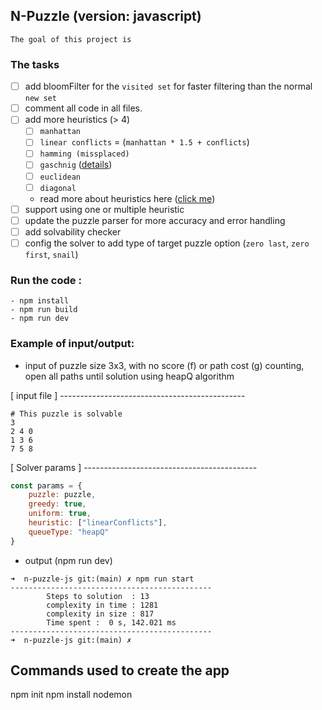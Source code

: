 ## N-Puzzle (version: javascript)
    The goal of this project is  

### The tasks
- [ ] add bloomFilter for the `visited set` for faster filtering than the normal `new set`
- [ ] comment all code in all files.
- [ ] add more heuristics (> 4)
    - [ ] `manhattan`
    - [ ] `linear conflicts` = (`manhattan * 1.5 + conflicts`)
    - [ ] `hamming (missplaced)`
    - [ ] `gaschnig` ([details](https://cse-robotics.engr.tamu.edu/dshell/cs625/gaschnig-note.pdf))
    - [ ] `euclidean`
    - [ ] `diagonal`
    - read more about heuristics here ([click me](https://www.aaai.org/Papers/AAAI/1996/AAAI96-178.pdf))
- [ ] support using one or multiple heuristic
- [ ] update the puzzle parser for more accuracy and error handling
- [ ] add solvability checker
- [ ] config the solver to add type of target puzzle option (`zero last`, `zero first`, `snail`) 
<!-- - [ ] pack all the Puzzle solver into one package
- [ ] create an UI for n-puzzle using the package created in previous task -->

### Run the code :
```
- npm install
- npm run build
- npm run dev
```


### Example of input/output:
- input of puzzle size 3x3, with no score (f) or path cost (g) counting, open all paths until solution using heapQ algorithm

[ input file ] ----------------------------------------------
```
# This puzzle is solvable
3
2 4 0
1 3 6
7 5 8
```
[ Solver params ] -------------------------------------------
```js
const params = {
    puzzle: puzzle,
    greedy: true,
    uniform: true,
    heuristic: ["linearConflicts"],
    queueType: "heapQ"
}
```

- output (npm run dev)
```shell
➜  n-puzzle-js git:(main) ✗ npm run start 
---------------------------------------------
        Steps to solution  : 13
        complexity in time : 1281
        complexity in size : 817
        Time spent :  0 s, 142.021 ms
---------------------------------------------
➜  n-puzzle-js git:(main) ✗

```

## Commands used to create the app
npm init
npm install nodemon
